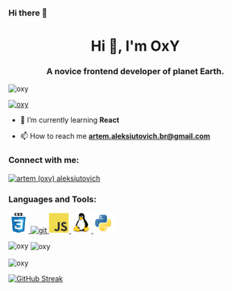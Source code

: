 ### Hi there 👋

<!--
**OxY623/OxY623** is a ✨ _special_ ✨ repository because its `README.md` (this file) appears on your GitHub profile.

Here are some ideas to get you started:

- 🔭 I’m currently working on ...
- 🌱 I’m currently learning ...
- 👯 I’m looking to collaborate on ...
- 🤔 I’m looking for help with ...
- 💬 Ask me about ...
- 📫 How to reach me: ...
- 😄 Pronouns: ...
- ⚡ Fun fact: ...
-->
<h1 align="center">Hi 👋, I'm OxY</h1>
<h3 align="center">A novice frontend developer of planet Earth.</h3>

<p align="left"> <img src="https://komarev.com/ghpvc/?username=oxy&label=Profile%20views&color=0e75b6&style=flat" alt="oxy" /> </p>

<p align="left"> <a href="https://github.com/ryo-ma/github-profile-trophy"><img src="https://github-profile-trophy.vercel.app/?username=oxy" alt="oxy" /></a> </p>

- 🌱 I’m currently learning **React**

- 📫 How to reach me **artem.aleksiutovich.br@gmail.com**

<h3 align="left">Connect with me:</h3>
<p align="left">
<a href="https://linkedin.com/in/artem (oxy) aleksiutovich" target="blank"><img align="center" src="https://raw.githubusercontent.com/rahuldkjain/github-profile-readme-generator/master/src/images/icons/Social/linked-in-alt.svg" alt="artem (oxy) aleksiutovich" height="30" width="40" /></a>
</p>

<h3 align="left">Languages and Tools:</h3>
<p align="left"> <a href="https://www.w3schools.com/css/" target="_blank" rel="noreferrer"> <img src="https://raw.githubusercontent.com/devicons/devicon/master/icons/css3/css3-original-wordmark.svg" alt="css3" width="40" height="40"/> </a> <a href="https://git-scm.com/" target="_blank" rel="noreferrer"> <img src="https://www.vectorlogo.zone/logos/git-scm/git-scm-icon.svg" alt="git" width="40" height="40"/> </a> <a href="https://developer.mozilla.org/en-US/docs/Web/JavaScript" target="_blank" rel="noreferrer"> <img src="https://raw.githubusercontent.com/devicons/devicon/master/icons/javascript/javascript-original.svg" alt="javascript" width="40" height="40"/> </a> <a href="https://www.linux.org/" target="_blank" rel="noreferrer"> <img src="https://raw.githubusercontent.com/devicons/devicon/master/icons/linux/linux-original.svg" alt="linux" width="40" height="40"/> </a> <a href="https://www.python.org" target="_blank" rel="noreferrer"> <img src="https://raw.githubusercontent.com/devicons/devicon/master/icons/python/python-original.svg" alt="python" width="40" height="40"/> </a> </p>

<p><img align="left" src="https://github-readme-stats.vercel.app/api/top-langs?username=oxy&show_icons=true&locale=en&layout=compact" alt="oxy" /></p>

<p>&nbsp;<img align="center" src="https://github-readme-stats.vercel.app/api?username=oxy&show_icons=true&locale=en" alt="oxy" /></p>

<p><img align="center" src="https://github-readme-streak-stats.herokuapp.com/?user=oxy&" alt="oxy" /></p>



[![GitHub Streak](http://github-readme-streak-stats.herokuapp.com?user=OxY623&theme=%D0%BF%D0%BE%20%D1%83%D0%BC%D0%BE%D0%BB%D1%87%D0%B0%D0%BD%D0%B8%D1%8E&hide_border=%D0%BB%D0%BE%D0%B6%D0%BD%D1%8B%D0%B9)](https://git.io/streak-stats)
